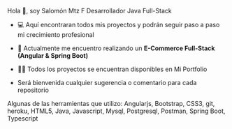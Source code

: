 
Hola 👋, soy Salomón Mtz F
Desarrollador Java Full-Stack
- 💻 Aquí encontraran todos mis proyectos y podrán seguir paso a paso mi crecimiento profesional

- 🔭 Actualmente me encuentro realizando un **E-Commerce Full-Stack (Angular & Spring Boot)**

- 👨‍💻 Todos los proyectos se encuentran disponibles en Mi Portfolio

- Será bienvenida cualquier sugerencia o comentario para cada repositorio

Algunas de las herramientas que utilizo:
Angularjs, Bootstrap, CSS3, git, heroku, HTML5, Java, Javascript, Mysql, Postgresql, Postman, Spring Boot, Typescript
